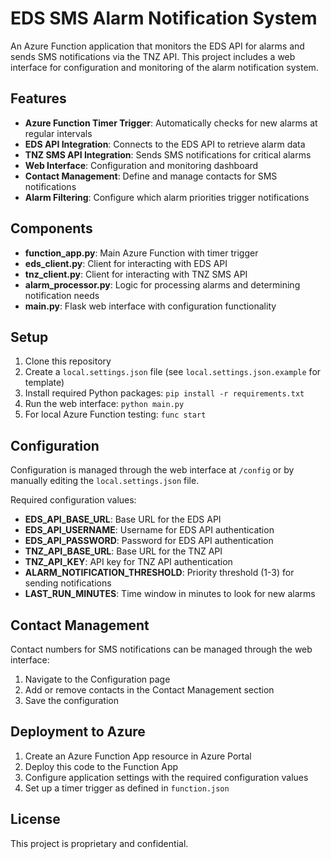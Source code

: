 # EDS SMS Alarm Notification System

An Azure Function application that monitors the EDS API for alarms and sends SMS notifications via the TNZ API. This project includes a web interface for configuration and monitoring of the alarm notification system.

## Features

- **Azure Function Timer Trigger**: Automatically checks for new alarms at regular intervals
- **EDS API Integration**: Connects to the EDS API to retrieve alarm data
- **TNZ SMS API Integration**: Sends SMS notifications for critical alarms
- **Web Interface**: Configuration and monitoring dashboard
- **Contact Management**: Define and manage contacts for SMS notifications
- **Alarm Filtering**: Configure which alarm priorities trigger notifications

## Components

- **function_app.py**: Main Azure Function with timer trigger
- **eds_client.py**: Client for interacting with EDS API
- **tnz_client.py**: Client for interacting with TNZ SMS API
- **alarm_processor.py**: Logic for processing alarms and determining notification needs
- **main.py**: Flask web interface with configuration functionality

## Setup

1. Clone this repository
2. Create a `local.settings.json` file (see `local.settings.json.example` for template)
3. Install required Python packages: `pip install -r requirements.txt`
4. Run the web interface: `python main.py`
5. For local Azure Function testing: `func start`

## Configuration

Configuration is managed through the web interface at `/config` or by manually editing the `local.settings.json` file.

Required configuration values:
- **EDS_API_BASE_URL**: Base URL for the EDS API
- **EDS_API_USERNAME**: Username for EDS API authentication
- **EDS_API_PASSWORD**: Password for EDS API authentication
- **TNZ_API_BASE_URL**: Base URL for the TNZ API
- **TNZ_API_KEY**: API key for TNZ API authentication
- **ALARM_NOTIFICATION_THRESHOLD**: Priority threshold (1-3) for sending notifications
- **LAST_RUN_MINUTES**: Time window in minutes to look for new alarms

## Contact Management

Contact numbers for SMS notifications can be managed through the web interface:
1. Navigate to the Configuration page
2. Add or remove contacts in the Contact Management section
3. Save the configuration

## Deployment to Azure

1. Create an Azure Function App resource in Azure Portal
2. Deploy this code to the Function App
3. Configure application settings with the required configuration values
4. Set up a timer trigger as defined in `function.json`

## License

This project is proprietary and confidential.